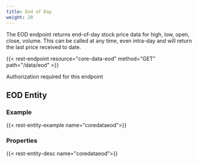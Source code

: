 ```yaml
---
title: End of Day
weight: 20
---
```


The EOD endpoint returns end-of-day stock price data for high, low, open, close, volume. This can be called at any time, even intra-day and 
will return the last price received to date.

{{< rest-endpoint resource="core-data-eod" method="GET" path="/data/eod" >}}

<aside class="info">
Authorization required for this endpoint
</aside>

## EOD Entity

### Example
{{< rest-entity-example name="coredataeod">}}

### Properties
{{< rest-entity-desc name="coredataeod">}}

